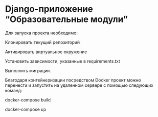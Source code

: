 
# Django-приложение “Образовательные модули”

Для запуска проекта необходимо:

Клонировать текущий репозиторий

Активировать виртуальное окружение

Установить зависимости, указанные в requirements.txt

Выполнить миграции.

Благодаря контейнеризации посредством Docker проект можно перенести и запустить на удаленном сервере с помощью следующих команд:

docker-compose build

docker-compose up
